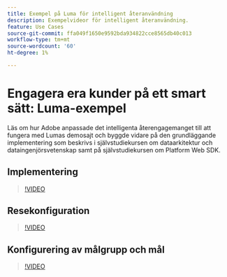 ```yaml
---
title: Exempel på Luma för intelligent återanvändning
description: Exempelvideor för intelligent återanvändning.
feature: Use Cases
source-git-commit: ffa049f1650e9592bda934822cce8565db40c013
workflow-type: tm+mt
source-wordcount: '60'
ht-degree: 1%

---
```


# Engagera era kunder på ett smart sätt: Luma-exempel

Läs om hur Adobe anpassade det intelligenta återengagemanget till att fungera med Lumas demosajt och byggde vidare på den grundläggande implementering som beskrivs i självstudiekursen om dataarkitektur och dataingenjörsvetenskap samt på självstudiekursen om Platform Web SDK.

## Implementering

>[!VIDEO](https://video.tv.adobe.com/v/3425184/?quality=12&learn=on)

## Resekonfiguration

>[!VIDEO](https://video.tv.adobe.com/v/3427101/?quality=12&learn=on)

## Konfigurering av målgrupp och mål

>[!VIDEO](https://video.tv.adobe.com/v/3427451/?quality=12&learn=on)